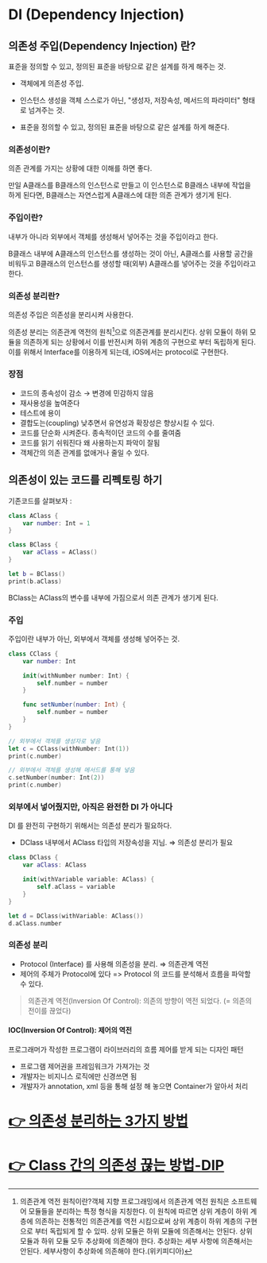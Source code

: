 # DI (Dependency Injection)

## 의존성 주입(Dependency Injection) 란?

표준을 정의할 수 있고, 정의된 표준을 바탕으로 같은 설계를 하게 해주는 것.

- 객체에게 의존성 주입.

- 인스턴스 생성을 객체 스스로가 아닌, "생성자, 저장속성, 메서드의 파라미터" 형태로 넘겨주는 것.

- 표준을 정의할 수 있고, 정의된 표준을 바탕으로 같은 설계를 하게 해준다.

### 의존성이란?

의존 관계를 가지는 상황에 대한 이해를 하면 좋다.

만일 A클래스를 B클래스의 인스턴스로 만들고 이 인스턴스로 B클래스 내부에 작업을 하게 된다면, B클래스는 자연스럽게 A클래스에 대한 의존 관계가 생기게 된다.

### 주입이란?

내부가 아니라 외부에서 객체를 생성해서 넣어주는 것을 주입이라고 한다.

B클래스 내부에 A클래스의 인스턴스를 생성하는 것이 아닌, A클래스를 사용할 공간을 비워두고 B클래스의 인스턴스를 생성할 때(외부) A클래스를 넣어주는 것을 주입이라고 한다.

### **의존성 분리란?**

의존성 주입은 의존성을 분리시켜 사용한다.

의존성 분리는 의존관계 역전의 원칙[^1]으로 의존관계를 분리시킨다.
상위 모듈이 하위 모듈을 의존하게 되는 상황에서 이를 반전시켜 하위 계층의 구현으로 부터 독립하게 된다. 이를 위해서 Interface를 이용하게 되는데, iOS에서는 protocol로 구현한다.

### 장점

- 코드의 종속성이 감소
  → 변경에 민감하지 않음
- 재사용성을 높여준다
- 테스트에 용이
- 결합도는(coupling) 낮추면서 유연성과 확장성은 향상시킬 수 있다.
- 코드를 단순화 시켜준다.
  종속적이던 코드의 수를 줄여줌
- 코드를 읽기 쉬워진다
  왜 사용하는지 파악이 잘됨
- 객체간의 의존 관계를 없애거나 줄일 수 있다.

## 의존성이 있는 코드를 리펙토링 하기

기존코드를 살펴보자 :

```swift
class AClass {
    var number: Int = 1
}

class BClass {
    var aClass = AClass()
}

let b = BClass()
print(b.aClass)
```

BClass는 AClass의 변수를 내부에 가짐으로서 의존 관계가 생기게 된다.

### 주입

주입이란 내부가 아닌, 외부에서 객체를 생성해 넣어주는 것.

```swift
class CClass {
    var number: Int

    init(withNumber number: Int) {
        self.number = number
    }

    func setNumber(number: Int) {
        self.number = number
    }
}

// 외부에서 객체를 생성자로 넣음
let c = CClass(withNumber: Int(1))
print(c.number)

// 외부에서 객체를 생성해 메서드를 통해 넣음
c.setNumber(number: Int(2))
print(c.number)
```

### 외부에서 넣어줬지만, 아직은 완전한 DI 가 아니다

DI 를 완전히 구현하기 위해서는 의존성 분리가 필요하다.

- DClass 내부에서 AClass 타입의 저장속성을 지님.
  ⇒ 의존성 분리가 필요

```swift
class DClass {
    var aClass: AClass

    init(withVariable variable: AClass) {
        self.aClass = variable
    }
}

let d = DClass(withVariable: AClass())
d.aClass.number
```

### 의존성 분리

- Protocol (Interface) 를 사용해 의존성을 분리.
  ⇒ 의존관계 역전
- 제어의 주체가 Protocol에 있다 =>
  Protocol 의 코드를 분석해서 흐름을 파악할 수 있다.

> 의존관계 역전(Inversion Of Control):
> 의존의 방향이 역전 되었다. (= 의존의 전이를 끊었다)

#### IOC(Inversion Of Control): 제어의 역전

프로그래머가 작성한 프로그램이 라이브러리의 흐름 제어를 받게 되는 디자인 패턴

- 프로그램 제어권을 프레임워크가 가져가는 것
- 개발자는 비지니스 로직에만 신경쓰면 됨
- 개발자가 annotation, xml 등을 통해 설정 해 놓으면 Container가 알아서 처리

# [👉 의존성 분리하는 3가지 방법](./3-patterns.md)

# [👉 Class 간의 의존성 끊는 방법-DIP](./example-DIP.md)

[^1]: 의존관계 역전 원칙이란?객체 지향 프로그래밍에서 의존관계 역전 원칙은 소프트웨어 모듈들을 분리하는 특정 형식을 지칭한다. 이 원칙에 따르면 상위 계층이 하위 계층에 의존하는 전통적인 의존관계를 역전 시킴으로써 상위 계층이 하위 계층의 구현으로 부터 독립되게 할 수 있따. 상위 모듈은 하위 모듈에 의존해서는 안된다. 상위 모듈과 하위 모듈 모두 추상화에 의존해야 한다. 추상화는 세부 사항에 의존해서는 안된다. 세부사항이 추상화에 의존해야 한다.(위키피디아)
